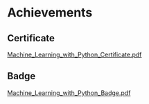 

# Achievements
## Certificate
[Machine_Learning_with_Python_Certificate.pdf](https://prod-files-secure.s3.us-west-2.amazonaws.com/03e82b26-cccb-4906-bb56-adabcbdc0655/0f35a87e-0c16-48ac-af62-4e4cc34c6a19/Machine_Learning_with_Python_Certificate.pdf?X-Amz-Algorithm=AWS4-HMAC-SHA256&X-Amz-Content-Sha256=UNSIGNED-PAYLOAD&X-Amz-Credential=ASIAZI2LB466Y3YJWA5B%2F20250206%2Fus-west-2%2Fs3%2Faws4_request&X-Amz-Date=20250206T122953Z&X-Amz-Expires=3600&X-Amz-Security-Token=IQoJb3JpZ2luX2VjEEQaCXVzLXdlc3QtMiJHMEUCIBx0oXxvo1RJvkCBZ2JK2b1JdHwj%2Fkcqub%2BVuxwGZrJWAiEA32C1Bje1p5og%2BZg9qoiUNCJeAKCqoM9vSN65I73ridsq%2FwMIXRAAGgw2Mzc0MjMxODM4MDUiDPXWqsfLnLlgwBt%2FpyrcA%2BOSNQK%2F2cdcFAtDOOhHrZfNoauIFC294ThvD%2BLlUmlmGojXIbn4hbCRpInIfK7FCI1VJAmmrjtW%2Blm93mRVObckYTUTSwv3dMeGusCQ%2BfoU55e77SirlEJYod1Pf2MBr4RB8MHKL9ErNpeS3zPQzCwmQWgf7yyioocsUVMBcW5zDKZiGspdAeKQzz3dPl8A%2Fjlv8spLNGIyLfpAA3w%2FnwBilpcw05za0hUyUueAauj71uwSMTgsDhvoeqGhnK%2F4HGHhDJVXRF5wDGefoSzPCY2sWkc6hdjwyEJ7E2TruFgG6C72%2Fa2jLsvnHxND5WohUO2oPjYtuy%2FGZ8aqRVyXctVrCKlZecXJOKpt2%2FWCcIG9V4J%2FPo2qtuf9BULBkLy45MOMyu8zylNt92J17NCOS7udDC2LG5PJKB0dT06QZRI8ESyDPP8yOTZNoTtMjGxrcR5XGDprAOTCAhNWeotLZGlTUsZ%2FfHnnIf31F73a5ZchQDwUJ0iHwi0I58mHQMECl5d99ThQ7JG79RAmnqhBuV%2BiYWBxutu5ohDHy7uhBnw9A2Rq33zyQldK5Rem%2Fd1ow3tZD%2FbENDjx4wj0zRHZboosjS8cgw0n0lTGUP4OIdRdfd%2Bv6jWDtNjW8OnKMIPEkr0GOqUBY80a7SkReI3kIMBAEGrapiihAIdIuzrtlBBdP1v7pEzybekMBkByCJYqPom92a3Va9Taot4LOMQQXh1RGkDRu10OTePBvzjyGX9PIr1xNjQouvHfEp1v4RAyzi6NKs2JRjcRth2lBXrnF59SQbXq16sZpmTBAe2z2ciuWjbaVRyaZR3yV79Ib9WDRzzP8h0E8M5WfszFFTSmskd0cO3ePQPO8nCW&X-Amz-Signature=af539e5ee4846f25b6a452e725491ee5948bb43f526f10771ef8bedbf048d1b8&X-Amz-SignedHeaders=host&x-id=GetObject)
## Badge
[Machine_Learning_with_Python_Badge.pdf](https://prod-files-secure.s3.us-west-2.amazonaws.com/03e82b26-cccb-4906-bb56-adabcbdc0655/ff622a22-73d6-44e3-9c7b-e89a8e61b7aa/Machine_Learning_with_Python_Badge.pdf?X-Amz-Algorithm=AWS4-HMAC-SHA256&X-Amz-Content-Sha256=UNSIGNED-PAYLOAD&X-Amz-Credential=ASIAZI2LB466Y3YJWA5B%2F20250206%2Fus-west-2%2Fs3%2Faws4_request&X-Amz-Date=20250206T122953Z&X-Amz-Expires=3600&X-Amz-Security-Token=IQoJb3JpZ2luX2VjEEQaCXVzLXdlc3QtMiJHMEUCIBx0oXxvo1RJvkCBZ2JK2b1JdHwj%2Fkcqub%2BVuxwGZrJWAiEA32C1Bje1p5og%2BZg9qoiUNCJeAKCqoM9vSN65I73ridsq%2FwMIXRAAGgw2Mzc0MjMxODM4MDUiDPXWqsfLnLlgwBt%2FpyrcA%2BOSNQK%2F2cdcFAtDOOhHrZfNoauIFC294ThvD%2BLlUmlmGojXIbn4hbCRpInIfK7FCI1VJAmmrjtW%2Blm93mRVObckYTUTSwv3dMeGusCQ%2BfoU55e77SirlEJYod1Pf2MBr4RB8MHKL9ErNpeS3zPQzCwmQWgf7yyioocsUVMBcW5zDKZiGspdAeKQzz3dPl8A%2Fjlv8spLNGIyLfpAA3w%2FnwBilpcw05za0hUyUueAauj71uwSMTgsDhvoeqGhnK%2F4HGHhDJVXRF5wDGefoSzPCY2sWkc6hdjwyEJ7E2TruFgG6C72%2Fa2jLsvnHxND5WohUO2oPjYtuy%2FGZ8aqRVyXctVrCKlZecXJOKpt2%2FWCcIG9V4J%2FPo2qtuf9BULBkLy45MOMyu8zylNt92J17NCOS7udDC2LG5PJKB0dT06QZRI8ESyDPP8yOTZNoTtMjGxrcR5XGDprAOTCAhNWeotLZGlTUsZ%2FfHnnIf31F73a5ZchQDwUJ0iHwi0I58mHQMECl5d99ThQ7JG79RAmnqhBuV%2BiYWBxutu5ohDHy7uhBnw9A2Rq33zyQldK5Rem%2Fd1ow3tZD%2FbENDjx4wj0zRHZboosjS8cgw0n0lTGUP4OIdRdfd%2Bv6jWDtNjW8OnKMIPEkr0GOqUBY80a7SkReI3kIMBAEGrapiihAIdIuzrtlBBdP1v7pEzybekMBkByCJYqPom92a3Va9Taot4LOMQQXh1RGkDRu10OTePBvzjyGX9PIr1xNjQouvHfEp1v4RAyzi6NKs2JRjcRth2lBXrnF59SQbXq16sZpmTBAe2z2ciuWjbaVRyaZR3yV79Ib9WDRzzP8h0E8M5WfszFFTSmskd0cO3ePQPO8nCW&X-Amz-Signature=95db036127c327cf80c0ff64766e00fab991fff977cc2f8cc10660726051b752&X-Amz-SignedHeaders=host&x-id=GetObject)